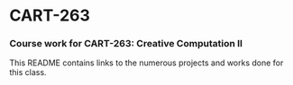 # CART-263
### Course work for CART-263: Creative Computation II

This README contains links to the numerous projects and works done for this class.
